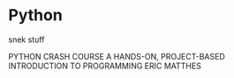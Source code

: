 # Python
snek stuff

PYTHON CRASH COURSE 
A HANDS-ON, PROJECT-BASED INTRODUCTION TO PROGRAMMING
ERIC MATTHES

